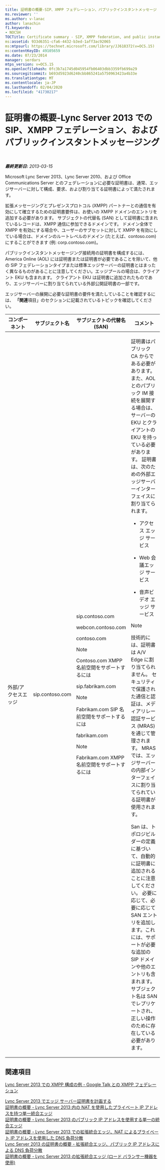 ```yaml
---
title: 証明書の概要-SIP、XMPP フェデレーション、パブリックインスタントメッセージ
ms.reviewer: ''
ms.author: v-lanac
author: lanachin
f1.keywords:
- NOCSH
TOCTitle: Certificate summary - SIP, XMPP federation, and public instant messaging
ms:assetid: 933d6351-cfa6-4432-b3ed-1aff3ac92065
ms:mtpsurl: https://technet.microsoft.com/library/JJ618372(v=OCS.15)
ms:contentKeyID: 49105659
ms.date: 07/23/2014
manager: serdars
mtps_version: v=OCS.15
ms.openlocfilehash: 0fc3b7a1745d045954fb06403dbb3359fb699a29
ms.sourcegitcommit: b693d5923d6240cbb865241a5750963423a4b33e
ms.translationtype: MT
ms.contentlocale: ja-JP
ms.lasthandoff: 02/04/2020
ms.locfileid: "41730217"
---
```

<div data-xmlns="http://www.w3.org/1999/xhtml">

<div class="topic" data-xmlns="http://www.w3.org/1999/xhtml" data-msxsl="urn:schemas-microsoft-com:xslt" data-cs="https://msdn.microsoft.com/">

<div data-asp="https://msdn2.microsoft.com/asp">

# <a name="certificate-summary---sip-xmpp-federation-and-public-instant-messaging-in-lync-server-2013"></a>証明書の概要-Lync Server 2013 での SIP、XMPP フェデレーション、およびパブリックインスタントメッセージング

</div>

<div id="mainSection">

<div id="mainBody">

<span> </span>

_**最終更新日:** 2013-03-15_

Microsoft Lync Server 2013、Lync Server 2010、および Office Communications Server とのフェデレーションに必要な証明書は、通常、エッジサーバーに対して構成、要求、および割り当てる証明書によって満たされます。

拡張メッセージングとプレゼンスプロトコル (XMPP) パートナーとの通信を有効にして確立するための証明書要件は、お使いの XMPP ドメインのエントリを追加する必要があります。 サブジェクトの代替名 (SAN) として証明書に含まれているレコードは、XMPP 通信に参加できるドメインです。 ドメイン全体で XMPP を有効にする場合や、ユーザーのサブセットに対して XMPP を有効にしている場合は、ドメインのルートレベルのドメイン (たとえば、contoso.com) にすることができます (例: corp.contoso.com)。

パブリックインスタントメッセージング接続用の証明書を構成するには、America Online (AOL) には証明書または証明書が必要であることを除いて、他の SIP フェデレーションタイプまたは標準エッジサーバーの証明書とはまったく異なるものがあることに注意してください。エッジプールの場合は、クライアント EKU も含まれます。 クライアント EKU は証明書に追加されたものであり、エッジサーバーに割り当てられている外部公開証明書の一部です。

エッジサーバーの展開に必要な証明書の要件を満たしていることを確認するには、 **「関連**項目」のセクションに記載されているトピックを確認してください。

<div>



<table>
<colgroup>
<col style="width: 25%" />
<col style="width: 25%" />
<col style="width: 25%" />
<col style="width: 25%" />
</colgroup>
<thead>
<tr class="header">
<th>コンポーネント</th>
<th>サブジェクト名</th>
<th>サブジェクトの代替名 (SAN)</th>
<th>コメント</th>
</tr>
</thead>
<tbody>
<tr class="odd">
<td><p>外部/アクセスエッジ</p></td>
<td><p>sip.contoso.com</p></td>
<td><p>sip.contoso.com</p>
<p>webcon.contoso.com</p>
<p>contoso.com</p>



> [!NOTE]
> Contoso.com XMPP 名前空間をサポートするには


<p>sip.fabrikam.com</p>



> [!NOTE]
> Fabrikam.com SIP 名前空間をサポートするには


<p>fabrikam.com</p>



> [!NOTE]
> Fabrikam.com XMPP 名前空間をサポートするには

</td>
<td><p>証明書はパブリック CA からである必要があります。また、AOL とのパブリック IM 接続を展開する場合は、サーバーの EKU とクライアントの EKU を持っている必要があります。 証明書は、次のための外部エッジサーバーインターフェイスに割り当てられます。</p>
<ul>
<li><p>アクセス エッジ サービス</p></li>
<li><p>Web 会議エッジ サービス</p></li>
<li><p>音声ビデオ エッジ サービス</p></li>
</ul>



> [!NOTE]
> 技術的には、証明書は A/V Edge に割り当てられません。 セキュリティで保護された通信と認証は、メディアリレー認証サービス (MRAS) を通じて管理されます。 MRAS では、エッジサーバーの内部インターフェイスに割り当てられている証明書が使用されます。


<p>San は、トポロジビルダーの定義に基づいて、自動的に証明書に追加されることに注意してください。 必要に応じて、必要に応じて SAN エントリを追加します。これには、サポートが必要な追加の SIP ドメインや他のエントリも含まれます。 サブジェクト名は SAN でレプリケートされ、正しい操作のために存在している必要があります。</p></td>
</tr>
</tbody>
</table>


</div>

<div>

## <a name="see-also"></a>関連項目


[Lync Server 2013 での XMPP 構成の例  - Google Talk との XMPP フェデレーション](lync-server-2013-example-xmpp-configuration-–-xmpp-federation-with-google-talk.md)  


[Lync Server 2013 でエッジ サーバー証明書を計画する](lync-server-2013-plan-for-edge-server-certificates.md)  
[証明書の概要 - Lync Server 2013 内の NAT を使用したプライベート IP アドレスを持つ単一統合エッジ](lync-server-2013-certificate-summary-single-consolidated-edge-with-private-ip-addresses-using-nat.md)  
[証明書の概要 - Lync Server 2013 のパブリック IP アドレスを使用する単一の統合エッジ](lync-server-2013-certificate-summary-single-consolidated-edge-with-public-ip-addresses.md)  
[証明書の概要 - Lync Server 2013 での拡張統合エッジ、NAT によるプライベート IP アドレスを使用した DNS 負荷分散](lync-server-2013-certificate-summary-scaled-consolidated-edge-dns-load-balancing-private-ip.md)  
[Lync Server 2013 の証明書の概要 - 拡張統合エッジ、パブリック IP アドレスによる DNS 負荷分散](lync-server-2013-certificate-summary-scaled-consolidated-edge-dns-load-balancing-with-public-ip-addresses.md)  
[証明書の概要 - Lync Server 2013 の拡張統合エッジ (ロード バランサー機器を使用)](lync-server-2013-certificate-summary-scaled-consolidated-edge-with-hardware-load-balancers.md)  
  

</div>

</div>

<span> </span>

</div>

</div>

</div>

